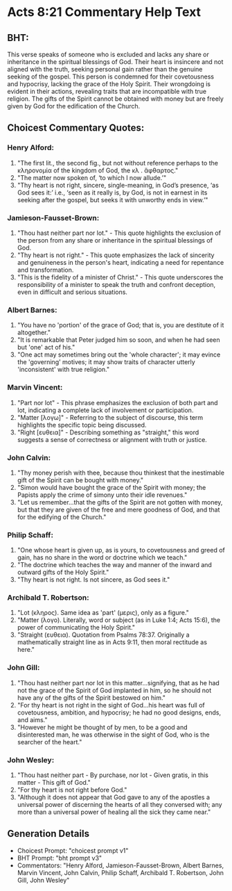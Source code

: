 # Acts 8:21 Commentary Help Text

## BHT:
This verse speaks of someone who is excluded and lacks any share or inheritance in the spiritual blessings of God. Their heart is insincere and not aligned with the truth, seeking personal gain rather than the genuine seeking of the gospel. This person is condemned for their covetousness and hypocrisy, lacking the grace of the Holy Spirit. Their wrongdoing is evident in their actions, revealing traits that are incompatible with true religion. The gifts of the Spirit cannot be obtained with money but are freely given by God for the edification of the Church.

## Choicest Commentary Quotes:
### Henry Alford:
1. "The first lit., the second fig., but not without reference perhaps to the κληρονομία of the kingdom of God, the κλ . ἄφθαρτος." 
2. "The matter now spoken of, ‘to which I now allude.’"
3. "Thy heart is not right, sincere, single-meaning, in God’s presence, ‘as God sees it:’ i.e., ‘seen as it really is, by God, is not in earnest in its seeking after the gospel, but seeks it with unworthy ends in view.’"

### Jamieson-Fausset-Brown:
1. "Thou hast neither part nor lot." - This quote highlights the exclusion of the person from any share or inheritance in the spiritual blessings of God.
2. "Thy heart is not right." - This quote emphasizes the lack of sincerity and genuineness in the person's heart, indicating a need for repentance and transformation.
3. "This is the fidelity of a minister of Christ." - This quote underscores the responsibility of a minister to speak the truth and confront deception, even in difficult and serious situations.

### Albert Barnes:
1. "You have no 'portion' of the grace of God; that is, you are destitute of it altogether."
2. "It is remarkable that Peter judged him so soon, and when he had seen but 'one' act of his."
3. "One act may sometimes bring out the 'whole character'; it may evince the 'governing' motives; it may show traits of character utterly 'inconsistent' with true religion."

### Marvin Vincent:
1. "Part nor lot" - This phrase emphasizes the exclusion of both part and lot, indicating a complete lack of involvement or participation.
2. "Matter [λογω]" - Referring to the subject of discourse, this term highlights the specific topic being discussed.
3. "Right [ευθεια]" - Describing something as "straight," this word suggests a sense of correctness or alignment with truth or justice.

### John Calvin:
1. "Thy money perish with thee, because thou thinkest that the inestimable gift of the Spirit can be bought with money." 
2. "Simon would have bought the grace of the Spirit with money; the Papists apply the crime of simony unto their idle revenues."
3. "Let us remember...that the gifts of the Spirit are not gotten with money, but that they are given of the free and mere goodness of God, and that for the edifying of the Church."

### Philip Schaff:
1. "One whose heart is given up, as is yours, to covetousness and greed of gain, has no share in the word or doctrine which we teach." 
2. "The doctrine which teaches the way and manner of the inward and outward gifts of the Holy Spirit."
3. "Thy heart is not right. Is not sincere, as God sees it."

### Archibald T. Robertson:
1. "Lot (κληρος). Same idea as 'part' (μερις), only as a figure."
2. "Matter (λογο). Literally, word or subject (as in Luke 1:4; Acts 15:6), the power of communicating the Holy Spirit."
3. "Straight (ευθεια). Quotation from Psalms 78:37. Originally a mathematically straight line as in Acts 9:11, then moral rectitude as here."

### John Gill:
1. "Thou hast neither part nor lot in this matter...signifying, that as he had not the grace of the Spirit of God implanted in him, so he should not have any of the gifts of the Spirit bestowed on him."
2. "For thy heart is not right in the sight of God...his heart was full of covetousness, ambition, and hypocrisy; he had no good designs, ends, and aims."
3. "However he might be thought of by men, to be a good and disinterested man, he was otherwise in the sight of God, who is the searcher of the heart."

### John Wesley:
1. "Thou hast neither part - By purchase, nor lot - Given gratis, in this matter - This gift of God." 
2. "For thy heart is not right before God." 
3. "Although it does not appear that God gave to any of the apostles a universal power of discerning the hearts of all they conversed with; any more than a universal power of healing all the sick they came near."


## Generation Details
- Choicest Prompt: "choicest prompt v1"
- BHT Prompt: "bht prompt v3"
- Commentators: "Henry Alford, Jamieson-Fausset-Brown, Albert Barnes, Marvin Vincent, John Calvin, Philip Schaff, Archibald T. Robertson, John Gill, John Wesley"
